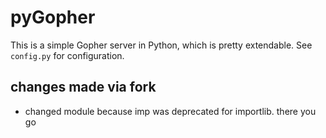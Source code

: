 # pyGopher

This is a simple Gopher server in Python, which is pretty extendable. See `config.py` for configuration.

## changes made via fork
- changed module because imp was deprecated for importlib. there you go
